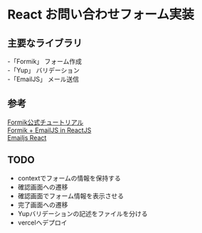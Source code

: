 # React お問い合わせフォーム実装

## 主要なライブラリ
-「Formik」 フォーム作成  
-「Yup」 バリデーション  
-「EmailJS」 メール送信

## 参考
[Formik公式チュートリアル](https://formik.org/docs/tutorial#getfieldprops)  
[Formik + EmailJS in ReactJS](https://jhanitish.medium.com/reactjs-emailjs-9cde62546364)  
[Emailjs React](https://www.emailjs.com/docs/examples/reactjs/)  

## TODO
- contextでフォームの情報を保持する  
- 確認画面への遷移  
- 確認画面でフォーム情報を表示させる  
- 完了画面への遷移  
- Yupバリデーションの記述をファイルを分ける  
- vercelへデプロイ  